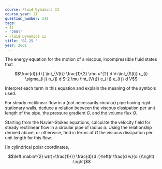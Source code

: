 ```yaml
---
course: Fluid Dynamics II
course_year: II
question_number: 143
tags:
- II
- '2001'
- Fluid Dynamics II
title: 'B1.25 '
year: 2001
---
```



The energy equation for the motion of a viscous, incompressible fluid states that

$$\frac{d}{d t} \int_{V(t)} \frac{1}{2} \rho u^{2} d V=\int_{S(t)} u_{i} \sigma_{i j} n_{j} d S-2 \mu \int_{V(t)} e_{i j} e_{i j} d V$$

Interpret each term in this equation and explain the meaning of the symbols used.

For steady rectilinear flow in a (not necessarily circular) pipe having rigid stationary walls, deduce a relation between the viscous dissipation per unit length of the pipe, the pressure gradient $G$, and the volume flux $Q$.

Starting from the Navier-Stokes equations, calculate the velocity field for steady rectilinear flow in a circular pipe of radius $a$. Using the relationship derived above, or otherwise, find in terms of $G$ the viscous dissipation per unit length for this flow.

[In cylindrical polar coordinates,

$$\left.\nabla^{2} w(r)=\frac{1}{r} \frac{d}{d r}\left(r \frac{d w}{d r}\right) .\right]$$